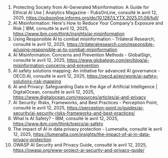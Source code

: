 1. Protecting Society from AI-Generated Misinformation: A Guide for Ethical AI Use | Analytics Magazine - PubsOnLine, consulté le avril 12, 2025, https://pubsonline.informs.org/do/10.1287/LYTX.2025.01.06/full/
2. AI Misinformation: Here's How to Reduce Your Company's Exposure and Risk | IBM, consulté le avril 12, 2025, https://www.ibm.com/think/insights/ai-misinformation
3. Using Responsible AI to combat misinformation - Trilateral Research, consulté le avril 12, 2025, https://trilateralresearch.com/responsible-ai/using-responsible-ai-to-combat-misinformation
4. AI Misinformation: Concerns and Prevention Methods - GlobalSign, consulté le avril 12, 2025, https://www.globalsign.com/en/blog/ai-misinformation-concerns-and-prevention
5. AI safety solutions mapping: An initiative for advanced AI governance - OECD.AI, consulté le avril 12, 2025, https://oecd.ai/en/wonk/ai-safety-solutions-risk-mapping
6. AI and Privacy: Safeguarding Data in the Age of Artificial Intelligence | DigitalOcean, consulté le avril 12, 2025, https://www.digitalocean.com/resources/articles/ai-and-privacy
7. AI Security: Risks, Frameworks, and Best Practices - Perception Point, consulté le avril 12, 2025, https://perception-point.io/guides/ai-security/ai-security-risks-frameworks-and-best-practices/
8. What Is AI Safety? - IBM, consulté le avril 12, 2025, https://www.ibm.com/think/topics/ai-safety
9. The impact of AI in data privacy protection - Lumenalta, consulté le avril 12, 2025, https://lumenalta.com/insights/the-impact-of-ai-in-data-privacy-protection
10. OWASP AI Security and Privacy Guide, consulté le avril 12, 2025, https://owasp.org/www-project-ai-security-and-privacy-guide/